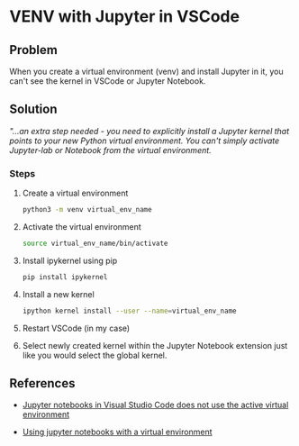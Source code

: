 # VENV with Jupyter in VSCode

## Problem

When you create a virtual environment (venv) and install Jupyter in it, you can't see the kernel in VSCode or Jupyter Notebook.

## Solution

_"...an extra step needed - you need to explicitly install a Jupyter kernel that points to your new Python virtual environment. You can't simply activate Jupyter-lab or Notebook from the virtual environment._

### Steps

1.  Create a virtual environment

    ```bash
    python3 -m venv virtual_env_name
    ```

2.  Activate the virtual environment

    ```bash
    source virtual_env_name/bin/activate
    ```

3.  Install ipykernel using pip

    ```bash
    pip install ipykernel
    ```

4.  Install a new kernel

    ```bash
    ipython kernel install --user --name=virtual_env_name
    ```

5.  Restart VSCode (in my case)

6.  Select newly created kernel within the Jupyter Notebook extension just like you would select the global kernel.

## References

- [Jupyter notebooks in Visual Studio Code does not use the active virtual environment](https://stackoverflow.com/a/58134257)

- [Using jupyter notebooks with a virtual environment
  ](https://anbasile.github.io/posts/2017-06-25-jupyter-venv/)
